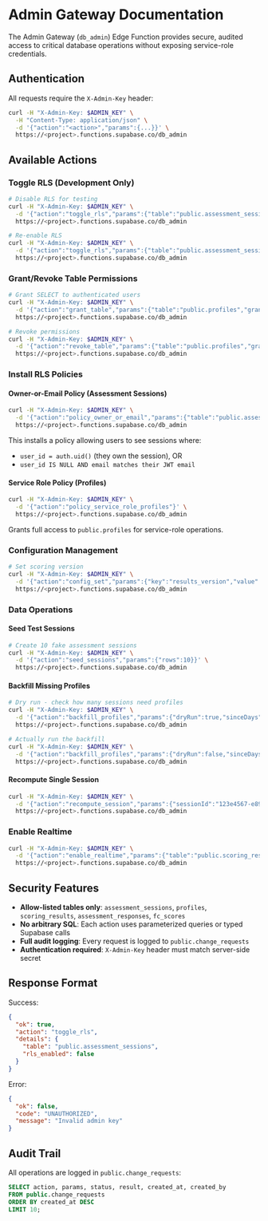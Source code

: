 # Admin Gateway Documentation

The Admin Gateway (`db_admin`) Edge Function provides secure, audited access to critical database operations without exposing service-role credentials.

## Authentication

All requests require the `X-Admin-Key` header:

```bash
curl -H "X-Admin-Key: $ADMIN_KEY" \
  -H "Content-Type: application/json" \
  -d '{"action":"<action>","params":{...}}' \
  https://<project>.functions.supabase.co/db_admin
```

## Available Actions

### Toggle RLS (Development Only)

```bash
# Disable RLS for testing
curl -H "X-Admin-Key: $ADMIN_KEY" \
  -d '{"action":"toggle_rls","params":{"table":"public.assessment_sessions","enabled":false}}' \
  https://<project>.functions.supabase.co/db_admin

# Re-enable RLS
curl -H "X-Admin-Key: $ADMIN_KEY" \
  -d '{"action":"toggle_rls","params":{"table":"public.assessment_sessions","enabled":true}}' \
  https://<project>.functions.supabase.co/db_admin
```

### Grant/Revoke Table Permissions

```bash
# Grant SELECT to authenticated users
curl -H "X-Admin-Key: $ADMIN_KEY" \
  -d '{"action":"grant_table","params":{"table":"public.profiles","grantee":"authenticated","privileges":["SELECT"]}}' \
  https://<project>.functions.supabase.co/db_admin

# Revoke permissions
curl -H "X-Admin-Key: $ADMIN_KEY" \
  -d '{"action":"revoke_table","params":{"table":"public.profiles","grantee":"authenticated","privileges":["SELECT"]}}' \
  https://<project>.functions.supabase.co/db_admin
```

### Install RLS Policies

#### Owner-or-Email Policy (Assessment Sessions)

```bash
curl -H "X-Admin-Key: $ADMIN_KEY" \
  -d '{"action":"policy_owner_or_email","params":{"table":"public.assessment_sessions"}}' \
  https://<project>.functions.supabase.co/db_admin
```

This installs a policy allowing users to see sessions where:
- `user_id = auth.uid()` (they own the session), OR  
- `user_id IS NULL AND email matches their JWT email`

#### Service Role Policy (Profiles)

```bash
curl -H "X-Admin-Key: $ADMIN_KEY" \
  -d '{"action":"policy_service_role_profiles"}' \
  https://<project>.functions.supabase.co/db_admin
```

Grants full access to `public.profiles` for service-role operations.

### Configuration Management

```bash
# Set scoring version
curl -H "X-Admin-Key: $ADMIN_KEY" \
  -d '{"action":"config_set","params":{"key":"results_version","value":"v1.2.1"}}' \
  https://<project>.functions.supabase.co/db_admin
```

### Data Operations

#### Seed Test Sessions

```bash
# Create 10 fake assessment sessions
curl -H "X-Admin-Key: $ADMIN_KEY" \
  -d '{"action":"seed_sessions","params":{"rows":10}}' \
  https://<project>.functions.supabase.co/db_admin
```

#### Backfill Missing Profiles

```bash
# Dry run - check how many sessions need profiles
curl -H "X-Admin-Key: $ADMIN_KEY" \
  -d '{"action":"backfill_profiles","params":{"dryRun":true,"sinceDays":30}}' \
  https://<project>.functions.supabase.co/db_admin

# Actually run the backfill
curl -H "X-Admin-Key: $ADMIN_KEY" \
  -d '{"action":"backfill_profiles","params":{"dryRun":false,"sinceDays":30}}' \
  https://<project>.functions.supabase.co/db_admin
```

#### Recompute Single Session

```bash
curl -H "X-Admin-Key: $ADMIN_KEY" \
  -d '{"action":"recompute_session","params":{"sessionId":"123e4567-e89b-12d3-a456-426614174000"}}' \
  https://<project>.functions.supabase.co/db_admin
```

### Enable Realtime

```bash
curl -H "X-Admin-Key: $ADMIN_KEY" \
  -d '{"action":"enable_realtime","params":{"table":"public.scoring_results"}}' \
  https://<project>.functions.supabase.co/db_admin
```

## Security Features

- **Allow-listed tables only**: `assessment_sessions`, `profiles`, `scoring_results`, `assessment_responses`, `fc_scores`
- **No arbitrary SQL**: Each action uses parameterized queries or typed Supabase calls
- **Full audit logging**: Every request is logged to `public.change_requests`
- **Authentication required**: `X-Admin-Key` header must match server-side secret

## Response Format

Success:
```json
{
  "ok": true,
  "action": "toggle_rls",
  "details": {
    "table": "public.assessment_sessions",
    "rls_enabled": false
  }
}
```

Error:
```json
{
  "ok": false,
  "code": "UNAUTHORIZED",
  "message": "Invalid admin key"
}
```

## Audit Trail

All operations are logged in `public.change_requests`:

```sql
SELECT action, params, status, result, created_at, created_by 
FROM public.change_requests 
ORDER BY created_at DESC 
LIMIT 10;
```
